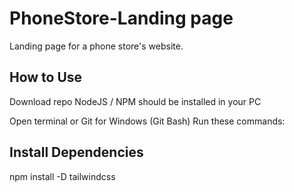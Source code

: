 # PhoneStore-Landing page 

Landing page for a phone store's website.

## How to Use

Download repo NodeJS / NPM should be installed in your PC

Open terminal or Git for Windows (Git Bash) Run these commands:

## Install Dependencies

npm install -D tailwindcss

